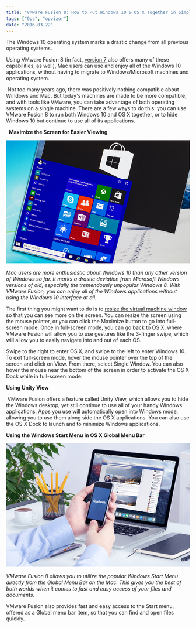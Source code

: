 ```yaml
---
title: "VMware Fusion 8: How to Put Windows 10 & OS X Together in Simple Harmony"
tags: ["Ops", "opvizor"]
date: "2016-03-22"
---
```


The Windows 10 operating system marks a drastic change from all previous operating systems. 

Using VMware Fusion 8 (in fact, [version 7](http://blogs.vmware.com/teamfusion/2015/07/discover-windows-10-on-fusion.html) also offers many of these capabilities, as well), Mac users can use and enjoy all of the Windows 10 applications, without having to migrate to Windows/Microsoft machines and operating system. 

 Not too many years ago, there was positively nothing compatible about Windows and Mac. But today's machines are made to be more compatible, and with tools like VMware, you can take advantage of both operating systems on a single machine. There are a few ways to do this: you can use VMware Fusion 8 to run both Windows 10 and OS X together, or to hide Windows 10 but continue to use all of its applications. 

  **Maximize the Screen for Easier Viewing**

![VMware Fusion 8](/images/blog/bigstock-Windows--technical-preview-r-85522592.jpg)

_Mac users are more enthusiastic about Windows 10 than any other version of Windows so far. It marks a drastic deviation from Microsoft Windows versions of old, especially the tremendously unpopular Windows 8. With VMware Fusion, you can enjoy all of the Windows applications without using the Windows 10 interface at all._ 

The first thing you might want to do is to [resize the virtual machine window](http://www.groovypost.com/howto/windows-10-vmware-fusion-8-tips/) so that you can see more on the screen. You can resize the screen using the mouse pointer, or you can click the Maximize button to go into full-screen mode. Once in full-screen mode, you can go back to OS X, where VMware Fusion will allow you to use gestures like the 3-finger swipe, which will allow you to easily navigate into and out of each OS. 

Swipe to the right to enter OS X, and swipe to the left to enter Windows 10. To exit full-screen mode, hover the mouse pointer over the top of the screen and click on View. From there, select Single Window. You can also hover the mouse near the bottom of the screen in order to activate the OS X Dock while in full-screen mode. 

**Using Unity View** 

 VMware Fusion offers a feature called Unity View, which allows you to hide the Windows desktop, yet still continue to use all of your handy Windows applications. Apps you use will automatically open into Windows mode, allowing you to use them along side the OS X applications. You can also use the OS X Dock to launch and to minimize Windows applications. 

**Using the Windows Start Menu in OS X Global Menu Bar**

![Unity View](/images/blog/bigstock-Facebook-App-On-The-Apple-Ipho-95499020.jpg)

_VMware Fusion 8 allows you to utilize the popular Windows Start Menu directly from the Global Menu Bar on the Mac. This gives you the best of both worlds when it comes to fast and easy access of your files and documents._ 

VMware Fusion also provides fast and easy access to the Start menu, offered as a Global menu bar item, so that you can find and open files quickly.
